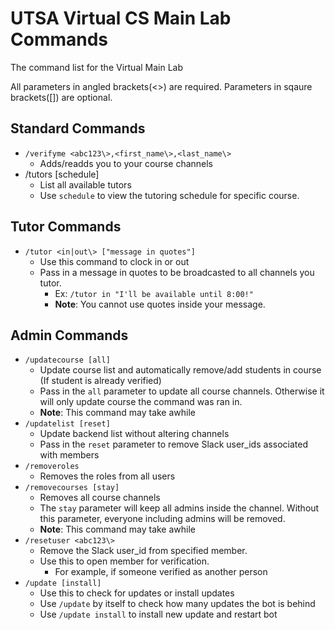 # UTSA Virtual CS Main Lab Commands

The command list for the Virtual Main Lab

All parameters in angled brackets(<>) are required. Parameters in sqaure brackets([]) are optional.

## Standard Commands

- `/verifyme <abc123\>,<first_name\>,<last_name\>`
	- Adds/readds you to your course channels
- /tutors [schedule]
	- List all available tutors
	- Use `schedule` to view the tutoring schedule for specific course.

## Tutor Commands
- `/tutor <in|out\> ["message in quotes"]`
	- Use this command to clock in or out
	- Pass in a message in quotes to be broadcasted to all channels you tutor.
		- Ex: `/tutor in "I'll be available until 8:00!"`
		- **Note**: You cannot use quotes inside your message.

## Admin Commands
- `/updatecourse [all]`
	- Update course list and automatically remove/add students in course (If student is already verified)
	- Pass in the `all` parameter to update all course channels. Otherwise it will only update course the command was ran in.
	- **Note**: This command may take awhile
- `/updatelist [reset]`
	- Update backend list without altering channels
	- Pass in the `reset` parameter to remove Slack user_ids associated with members
- `/removeroles`
	- Removes the roles from all users
- `/removecourses [stay]`
	- Removes all course channels
	- The `stay` parameter will keep all admins inside the channel. Without this parameter, everyone including admins will be removed.
	- **Note**: This command may take awhile
- `/resetuser <abc123\>`
	- Remove the Slack user_id from specified member.
	- Use this to open member for verification.
		- For example, if someone verified as another person
- `/update [install]`
	- Use this to check for updates or install updates
	- Use `/update` by itself to check how many updates the bot is behind
	- Use `/update install` to install new update and restart bot